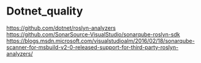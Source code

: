 # Dotnet_quality
https://github.com/dotnet/roslyn-analyzers
https://github.com/SonarSource-VisualStudio/sonarqube-roslyn-sdk
https://blogs.msdn.microsoft.com/visualstudioalm/2016/02/18/sonarqube-scanner-for-msbuild-v2-0-released-support-for-third-party-roslyn-analyzers/
